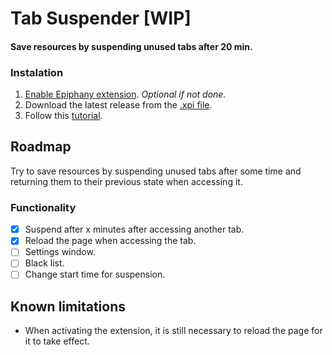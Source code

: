 # Tab Suspender [WIP]

#### Save resources by suspending unused tabs after 20 min.

### Instalation

1. [Enable Epiphany extension](https://github.com/GNOME-Web-Extensions/Get-Started/wiki#how-to-enable-extensions). _Optional if not done._
2. Download the latest release from the [.xpi file](https://github.com/GNOME-Web-Extensions/Tab-Suspender/releases/).
3. Follow this [tutorial](https://github.com/GNOME-Web-Extensions/Get-Started/wiki#how-to-install-extensions).

## Roadmap
Try to save resources by suspending unused tabs after some time and returning them to their previous state when accessing it.

### Functionality
- [X] Suspend after x minutes after accessing another tab.
- [X] Reload the page when accessing the tab.
- [ ] Settings window.
- [ ] Black list.
- [ ] Change start time for suspension.

## Known limitations
- When activating the extension, it is still necessary to reload the page for it to take effect.
